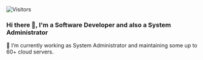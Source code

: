 <img src="http://45.76.145.115:8080/count/tag.svg?url=https://github.com/ne018" alt="Visitors">

### Hi there 👋, I'm a Software Developer and also a System Administrator
🔭 I’m currently working as System Administrator and maintaining some up to 60+ cloud servers. 

<!--
**ne018/ne018** is a ✨ _special_ ✨ repository because its `README.md` (this file) appears on your GitHub profile.

Here are some ideas to get you started:

- 🔭 I’m currently working on ...
- 🌱 I’m currently learning ...
- 👯 I’m looking to collaborate on ...
- 🤔 I’m looking for help with ...
- 💬 Ask me about ...
- 📫 How to reach me: ...
- 😄 Pronouns: ...
- ⚡ Fun fact: ...
-->
